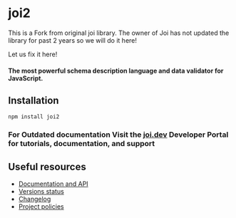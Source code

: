 # joi2

This is a Fork from original joi library. The owner of Joi has not updated the library for past 2 years so we will do it here!

Let us fix it here!

#### The most powerful schema description language and data validator for JavaScript.

## Installation
`npm install joi2`

### For Outdated documentation Visit the [joi.dev](https://joi.dev) Developer Portal for tutorials, documentation, and support

## Useful resources

- [Documentation and API](https://joi.dev/api/)
- [Versions status](https://joi.dev/resources/status/#joi)
- [Changelog](https://joi.dev/resources/changelog/)
- [Project policies](https://joi.dev/policies/)
